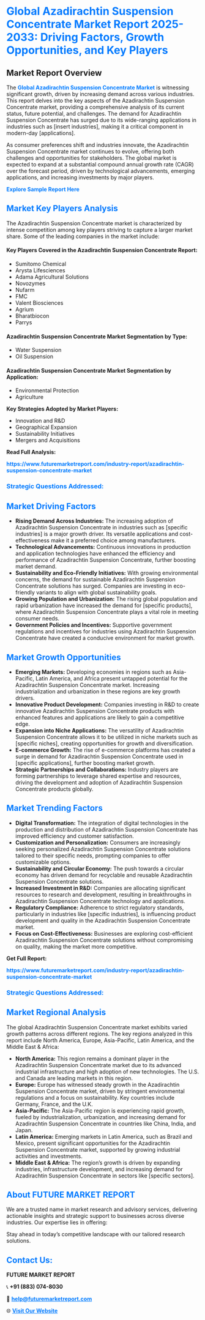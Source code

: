 <h1 style="color: #007BFF;">Global Azadirachtin Suspension Concentrate Market Report 2025-2033: Driving Factors, Growth Opportunities, and Key Players</h1>

<section id="overview">
<h2>Market Report Overview</h2>
<p>The <a href="https://www.futuremarketreport.com/industry-report/azadirachtin-suspension-concentrate-market" style="color: #007BFF; text-decoration: none;"><strong>Global Azadirachtin Suspension Concentrate Market</strong></a> is witnessing significant growth, driven by increasing demand across various industries. This report delves into the key aspects of the Azadirachtin Suspension Concentrate market, providing a comprehensive analysis of its current status, future potential, and challenges. The demand for Azadirachtin Suspension Concentrate has surged due to its wide-ranging applications in industries such as [insert industries], making it a critical component in modern-day [applications].</p>
<p>As consumer preferences shift and industries innovate, the Azadirachtin Suspension Concentrate market continues to evolve, offering both challenges and opportunities for stakeholders. The global market is expected to expand at a substantial compound annual growth rate (CAGR) over the forecast period, driven by technological advancements, emerging applications, and increasing investments by major players.</p>
</section>

<section id="overview">
<p><a href="https://www.futuremarketreport.com/request-sample/reportId=107143" style="color: #007BFF; text-decoration: none;"><strong>Explore Sample Report Here</strong></a></p>
</section>

<section id="key-players">
<h2 style="color: #007BFF;">Market Key Players Analysis</h2>
<p>The Azadirachtin Suspension Concentrate market is characterized by intense competition among key players striving to capture a larger market share. Some of the leading companies in the market include:</p>
<h4>Key Players Covered in the Azadirachtin Suspension Concentrate Report:</h4>
<ul><li>Sumitomo Chemical</li><li>Arysta Lifesciences</li><li>Adama Agricultural Solutions</li><li>Novozymes</li><li>Nufarm</li><li>FMC</li><li>Valent Biosciences</li><li>Agrium</li><li>Bharatbiocon</li><li>Parrys</li></ul>
<h4>Azadirachtin Suspension Concentrate Market Segmentation by Type:</h4>
<ul><li>Water Suspension</li><li>Oil Suspension</li></ul>

<h4>Azadirachtin Suspension Concentrate Market Segmentation by Application:</h4>
<ul><li>Environmental Protection</li><li>Agriculture</li></ul>
<p><strong>Key Strategies Adopted by Market Players:</strong></p>
<ul>
<li>Innovation and R&D</li>
<li>Geographical Expansion</li>
<li>Sustainability Initiatives</li>
<li>Mergers and Acquisitions</li>
</ul>
</section>

<section>
<p><strong>Read Full Analysis: </strong></p><a href="https://www.futuremarketreport.com/industry-report/azadirachtin-suspension-concentrate-market" style="color: #007BFF; text-decoration: none;"><strong>https://www.futuremarketreport.com/industry-report/azadirachtin-suspension-concentrate-market</strong></a>
<h3 style="color: #007BFF;">Strategic Questions Addressed:</h3>
</section>

<section id="driving-factors">
<h2 style="color: #007BFF;">Market Driving Factors</h2>
<ul>
<li><strong>Rising Demand Across Industries:</strong> The increasing adoption of Azadirachtin Suspension Concentrate in industries such as [specific industries] is a major growth driver. Its versatile applications and cost-effectiveness make it a preferred choice among manufacturers.</li>
<li><strong>Technological Advancements:</strong> Continuous innovations in production and application technologies have enhanced the efficiency and performance of Azadirachtin Suspension Concentrate, further boosting market demand.</li>
<li><strong>Sustainability and Eco-Friendly Initiatives:</strong> With growing environmental concerns, the demand for sustainable Azadirachtin Suspension Concentrate solutions has surged. Companies are investing in eco-friendly variants to align with global sustainability goals.</li>
<li><strong>Growing Population and Urbanization:</strong> The rising global population and rapid urbanization have increased the demand for [specific products], where Azadirachtin Suspension Concentrate plays a vital role in meeting consumer needs.</li>
<li><strong>Government Policies and Incentives:</strong> Supportive government regulations and incentives for industries using Azadirachtin Suspension Concentrate have created a conducive environment for market growth.</li>
</ul>
</section>

<section id="growth-opportunities">
<h2 style="color: #007BFF;">Market Growth Opportunities</h2>
<ul>
<li><strong>Emerging Markets:</strong> Developing economies in regions such as Asia-Pacific, Latin America, and Africa present untapped potential for the Azadirachtin Suspension Concentrate market. Increasing industrialization and urbanization in these regions are key growth drivers.</li>
<li><strong>Innovative Product Development:</strong> Companies investing in R&D to create innovative Azadirachtin Suspension Concentrate products with enhanced features and applications are likely to gain a competitive edge.</li>
<li><strong>Expansion into Niche Applications:</strong> The versatility of Azadirachtin Suspension Concentrate allows it to be utilized in niche markets such as [specific niches], creating opportunities for growth and diversification.</li>
<li><strong>E-commerce Growth:</strong> The rise of e-commerce platforms has created a surge in demand for Azadirachtin Suspension Concentrate used in [specific applications], further boosting market growth.</li>
<li><strong>Strategic Partnerships and Collaborations:</strong> Industry players are forming partnerships to leverage shared expertise and resources, driving the development and adoption of Azadirachtin Suspension Concentrate products globally.</li>
</ul>
</section>

<section id="trending-factors">
<h2 style="color: #007BFF;">Market Trending Factors</h2>
<ul>
<li><strong>Digital Transformation:</strong> The integration of digital technologies in the production and distribution of Azadirachtin Suspension Concentrate has improved efficiency and customer satisfaction.</li>
<li><strong>Customization and Personalization:</strong> Consumers are increasingly seeking personalized Azadirachtin Suspension Concentrate solutions tailored to their specific needs, prompting companies to offer customizable options.</li>
<li><strong>Sustainability and Circular Economy:</strong> The push towards a circular economy has driven demand for recyclable and reusable Azadirachtin Suspension Concentrate solutions.</li>
<li><strong>Increased Investment in R&D:</strong> Companies are allocating significant resources to research and development, resulting in breakthroughs in Azadirachtin Suspension Concentrate technology and applications.</li>
<li><strong>Regulatory Compliance:</strong> Adherence to strict regulatory standards, particularly in industries like [specific industries], is influencing product development and quality in the Azadirachtin Suspension Concentrate market.</li>
<li><strong>Focus on Cost-Effectiveness:</strong> Businesses are exploring cost-efficient Azadirachtin Suspension Concentrate solutions without compromising on quality, making the market more competitive.</li>
</ul>
</section>

<section>
<p><strong>Get Full Report: </strong></p><a href="https://www.futuremarketreport.com/industry-report/azadirachtin-suspension-concentrate-market" style="color: #007BFF; text-decoration: none;"><strong>https://www.futuremarketreport.com/industry-report/azadirachtin-suspension-concentrate-market</strong></a>
<h3 style="color: #007BFF;">Strategic Questions Addressed:</h3>
</section>


<section id="regional-analysis">
<h2 style="color: #007BFF;">Market Regional Analysis</h2>
<p>The global Azadirachtin Suspension Concentrate market exhibits varied growth patterns across different regions. The key regions analyzed in this report include North America, Europe, Asia-Pacific, Latin America, and the Middle East & Africa:</p>
<ul>
<li><strong>North America:</strong> This region remains a dominant player in the Azadirachtin Suspension Concentrate market due to its advanced industrial infrastructure and high adoption of new technologies. The U.S. and Canada are leading markets in this region.</li>
<li><strong>Europe:</strong> Europe has witnessed steady growth in the Azadirachtin Suspension Concentrate market, driven by stringent environmental regulations and a focus on sustainability. Key countries include Germany, France, and the U.K.</li>
<li><strong>Asia-Pacific:</strong> The Asia-Pacific region is experiencing rapid growth, fueled by industrialization, urbanization, and increasing demand for Azadirachtin Suspension Concentrate in countries like China, India, and Japan.</li>
<li><strong>Latin America:</strong> Emerging markets in Latin America, such as Brazil and Mexico, present significant opportunities for the Azadirachtin Suspension Concentrate market, supported by growing industrial activities and investments.</li>
<li><strong>Middle East & Africa:</strong> The region’s growth is driven by expanding industries, infrastructure development, and increasing demand for Azadirachtin Suspension Concentrate in sectors like [specific sectors].</li>
</ul>
</section>

<footer>
<h2 style="color: #007BFF;">About FUTURE MARKET REPORT</h2>
<p>We are a trusted name in market research and advisory services, delivering actionable insights and strategic support to businesses across diverse industries. Our expertise lies in offering:</p>

<p>Stay ahead in today’s competitive landscape with our tailored research solutions.</p>

<h2 style="color: #007BFF;">Contact Us:</h2>
<p><strong>FUTURE MARKET REPORT</strong></p>
<p>📞 <strong>+91 (883) 074-8030</strong></p>
<p>📧 <strong><a href="mailto:help@futuremarketreport.com" style="color: #007BFF;">help@futuremarketreport.com</a></strong></p>
<p>🌐 <strong><a href="https://www.futuremarketreport.com/" style="color: #007BFF;">Visit Our Website</a></strong></p>
</footer>